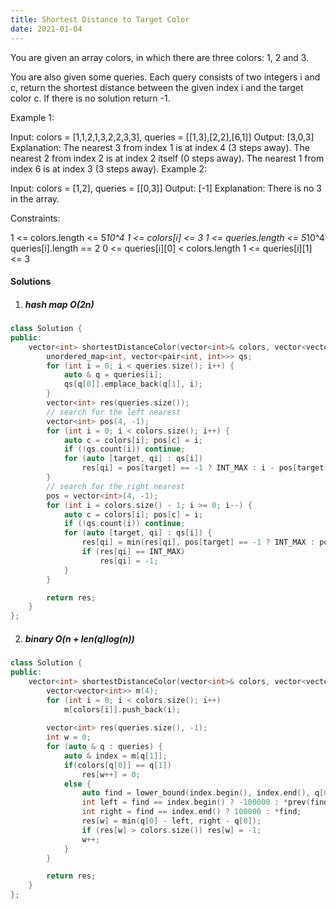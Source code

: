 ```yaml
---
title: Shortest Distance to Target Color
date: 2021-01-04
---
```


You are given an array colors, in which there are three colors: 1, 2 and 3.

You are also given some queries. Each query consists of two integers i and c, return the shortest distance between the given index i and the target color c. If there is no solution return -1.

 

Example 1:

Input: colors = [1,1,2,1,3,2,2,3,3], queries = [[1,3],[2,2],[6,1]]
Output: [3,0,3]
Explanation: 
The nearest 3 from index 1 is at index 4 (3 steps away).
The nearest 2 from index 2 is at index 2 itself (0 steps away).
The nearest 1 from index 6 is at index 3 (3 steps away).
Example 2:

Input: colors = [1,2], queries = [[0,3]]
Output: [-1]
Explanation: There is no 3 in the array.
 

Constraints:

1 <= colors.length <= 5*10^4
1 <= colors[i] <= 3
1 <= queries.length <= 5*10^4
queries[i].length == 2
0 <= queries[i][0] < colors.length
1 <= queries[i][1] <= 3

#### Solutions

1. ##### hash map O(2n)

```cpp
class Solution {
public:
    vector<int> shortestDistanceColor(vector<int>& colors, vector<vector<int>>& queries) {
        unordered_map<int, vector<pair<int, int>>> qs;
        for (int i = 0; i < queries.size(); i++) {
            auto & q = queries[i];
            qs[q[0]].emplace_back(q[1], i);
        }
        vector<int> res(queries.size());
        // search for the left nearest
        vector<int> pos(4, -1);
        for (int i = 0; i < colors.size(); i++) {
            auto c = colors[i]; pos[c] = i;
            if (!qs.count(i)) continue;
            for (auto [target, qi] : qs[i])
                res[qi] = pos[target] == -1 ? INT_MAX : i - pos[target];
        }
        // search for the right nearest
        pos = vector<int>(4, -1);
        for (int i = colors.size() - 1; i >= 0; i--) {
            auto c = colors[i]; pos[c] = i;
            if (!qs.count(i)) continue;
            for (auto [target, qi] : qs[i]) {
                res[qi] = min(res[qi], pos[target] == -1 ? INT_MAX : pos[target] - i);
                if (res[qi] == INT_MAX)
                    res[qi] = -1;
            }
        }

        return res;
    }
};
```

2. ##### binary  O(n + len(q)log(n))

```cpp
class Solution {
public:
    vector<int> shortestDistanceColor(vector<int>& colors, vector<vector<int>>& queries) {
        vector<vector<int>> m(4);
        for (int i = 0; i < colors.size(); i++)
            m[colors[i]].push_back(i);
        
        vector<int> res(queries.size(), -1);
        int w = 0;
        for (auto & q : queries) {
            auto & index = m[q[1]];
            if(colors[q[0]] == q[1])
                res[w++] = 0;
            else {
                auto find = lower_bound(index.begin(), index.end(), q[0]);
                int left = find == index.begin() ? -100000 : *prev(find);
                int right = find == index.end() ? 100000 : *find;
                res[w] = min(q[0] - left, right - q[0]);
                if (res[w] > colors.size()) res[w] = -1;
                w++;
            }
        }

        return res;
    }
};
```